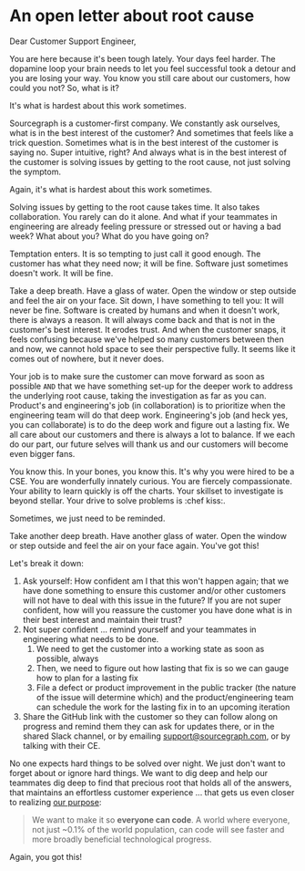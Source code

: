 # An open letter about root cause

Dear Customer Support Engineer,

You are here because it's been tough lately. Your days feel harder. The dopamine loop your brain needs to let you feel successful took a detour and you are losing your way. You know you still care about our customers, how could you not? So, what is it?

It's what is hardest about this work sometimes.

Sourcegraph is a customer-first company. We constantly ask ourselves, what is in the best interest of the customer? And sometimes that feels like a trick question. Sometimes what is in the best interest of the customer is saying no. Super intuitive, right? And always what is in the best interest of the customer is solving issues by getting to the root cause, not just solving the symptom.

Again, it's what is hardest about this work sometimes.

Solving issues by getting to the root cause takes time. It also takes collaboration. You rarely can do it alone. And what if your teammates in engineering are already feeling pressure or stressed out or having a bad week? What about you? What do you have going on?

Temptation enters. It is so tempting to just call it good enough. The customer has what they need now; it will be fine. Software just sometimes doesn't work. It will be fine.

Take a deep breath. Have a glass of water. Open the window or step outside and feel the air on your face. Sit down, I have something to tell you: It will never be fine. Software is created by humans and when it doesn't work, there is always a reason. It will always come back and that is not in the customer's best interest. It erodes trust. And when the customer snaps, it feels confusing because we've helped so many customers between then and now, we cannot hold space to see their perspective fully. It seems like it comes out of nowhere, but it never does.

Your job is to make sure the customer can move forward as soon as possible `AND` that we have something set-up for the deeper work to address the underlying root cause, taking the investigation as far as you can. Product's and engineering's job (in collaboration) is to prioritize when the engineering team will do that deep work. Engineering's job (and heck yes, you can collaborate) is to do the deep work and figure out a lasting fix. We all care about our customers and there is always a lot to balance. If we each do our part, our future selves will thank us and our customers will become even bigger fans.

You know this. In your bones, you know this. It's why you were hired to be a CSE. You are wonderfully innately curious. You are fiercely compassionate. Your ability to learn quickly is off the charts. Your skillset to investigate is beyond stellar. Your drive to solve problems is :chef kiss:.

Sometimes, we just need to be reminded.

Take another deep breath. Have another glass of water. Open the window or step outside and feel the air on your face again. You've got this!

Let's break it down:

1. Ask yourself: How confident am I that this won't happen again; that we have done something to ensure this customer and/or other customers will not have to deal with this issue in the future? If you are not super confident, how will you reassure the customer you have done what is in their best interest and maintain their trust?
2. Not super confident ... remind yourself and your teammates in engineering what needs to be done.
	1. We need to get the customer into a working state as soon as possible, always
	2. Then, we need to figure out how lasting that fix is so we can gauge how to plan for a lasting fix
	3. File a defect or product improvement in the public tracker (the nature of the issue will determine which) and the product/engineering team can schedule the work for the lasting fix in to an upcoming iteration
3. Share the GitHub link with the customer so they can follow along on progress and remind them they can ask for updates there, or in the shared Slack channel, or by emailing support@sourcegraph.com, or by talking with their CE.

No one expects hard things to be solved over night. We just don't want to forget about or ignore hard things. We want to dig deep and help our teammates dig deep to find that precious root that holds all of the answers, that maintains an effortless customer experience ... that gets us even closer to realizing [our purpose](https://about.sourcegraph.com/handbook/company/strategy#purpose):

> We want to make it so **everyone can code**. A world where everyone, not just ~0.1% of the world population, can code will see faster and more broadly beneficial technological progress.

Again, you got this!
